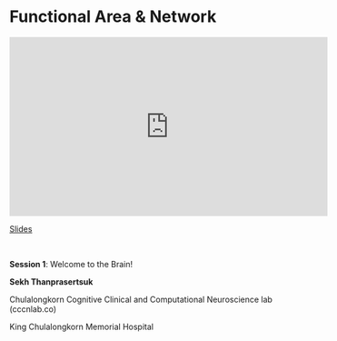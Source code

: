# Functional Area & Network

<iframe width="560" height="315" src="https://www.youtube.com/embed/DPiVUyxK3oM" title="YouTube video player" frameborder="0" allow="accelerometer; autoplay; clipboard-write; encrypted-media; gyroscope; picture-in-picture; web-share" allowfullscreen></iframe>

[Slides](https://drive.google.com/file/d/1Hsi8Sp3ORJhkNf83AsdFn-awu8HZ5w4q/view?usp=sharing)

<br>

**Session 1**: Welcome to the Brain!

**Sekh Thanprasertsuk**

Chulalongkorn Cognitive Clinical and Computational Neuroscience lab (cccnlab.co)

King Chulalongkorn Memorial Hospital